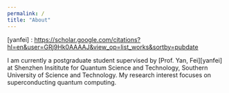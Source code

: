 ```yaml
---
permalink: /
title: "About"
---
```

[yanfei] : https://scholar.google.com/citations?hl=en&user=GRj9Hk0AAAAJ&view_op=list_works&sortby=pubdate

I am currently a postgraduate student supervised by [Prof. Yan, Fei][yanfei] at Shenzhen Insititute for Quantum Science and Technology, Southern University of Science and Technology. My research interest focuses on superconducting quantum computing. 